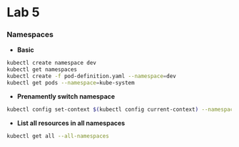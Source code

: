 # Lab 5

### Namespaces

- **Basic**
```bash
kubectl create namespace dev
kubectl get namespaces
kubectl create -f pod-definition.yaml --namespace=dev
kubectl get pods --namespace=kube-system
```

- **Prenamently switch namespace**
```bash
kubectl config set-context $(kubectl config current-context) --namespace=dev
```

- **List all resources in all namespaces**
```bash
kubectl get all --all-namespaces
```